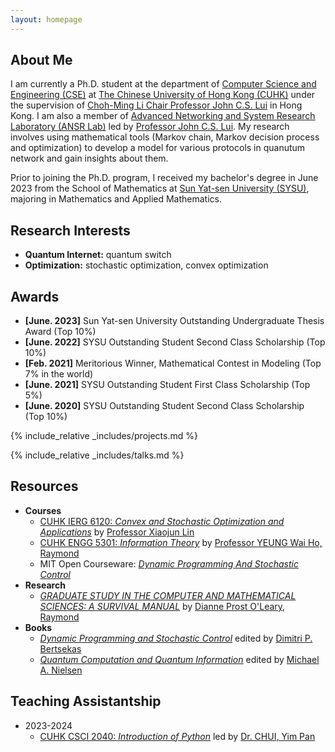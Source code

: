 ```yaml
---
layout: homepage
---
```


## About Me
I am currently a Ph.D. student at the department of <a href="https://www.cse.cuhk.edu.hk"  target="_blank">Computer Science and Engineering (CSE)</a> at <a href="https://www.cuhk.edu.hk/chinese/index.html"  target="_blank">The Chinese University of Hong Kong (CUHK)</a> under the supervision of <a href="http://www.cse.cuhk.edu.hk/~cslui/"  target="_blank">Choh-Ming Li Chair Professor John C.S. Lui</a> in Hong Kong. I am also a member of <a href="http://ansrlab.cse.cuhk.edu.hk"  target="_blank">Advanced Networking and System Research Laboratory (ANSR Lab)</a> led by <a href="http://www.cse.cuhk.edu.hk/~cslui/"  target="_blank"> Professor John C.S. Lui</a>. My research involves using mathematical tools (Markov chain, Markov decision process and optimization) to develop a model for various protocols in quanutum network and gain insights about them.

Prior to joining the Ph.D. program, I received my bachelor's degree in June 2023 from the School of Mathematics at <a href="https://www.sysu.edu.cn" target = "_blank"> Sun Yat-sen University (SYSU)</a>, majoring in Mathematics and Applied Mathematics. 


## Research Interests
- **Quantum Internet:** quantum switch
- **Optimization:** stochastic optimization, convex optimization


## Awards
- **[June. 2023]** Sun Yat-sen University Outstanding Undergraduate Thesis Award (Top 10%)
- **[June. 2022]** SYSU Outstanding Student Second Class Scholarship (Top 10%)
- **[Feb. 2021]** Meritorious Winner, Mathematical Contest in Modeling (Top 7% in the world)
- **[June. 2021]** SYSU Outstanding Student First Class Scholarship (Top 5%)
- **[June. 2020]** SYSU Outstanding Student Second Class Scholarship (Top 10%)


{% include_relative _includes/projects.md %}

{% include_relative _includes/talks.md %}


## Resources
- **Courses**
    - <a href="https://staff.ie.cuhk.edu.hk/~xjlin/IERG6120/" target="_blank">CUHK IERG 6120: *Convex and Stochastic Optimization and Applications*</a> by <a href="https://staff.ie.cuhk.edu.hk/~xjlin/" target="_blank">Professor Xiaojun Lin</a> 
    - <a href="https://www.coursera.org/learn/information-theory/home/week/1" target="_blank">CUHK ENGG 5301: *Information Theory*</a> by <a href="https://www.ie.cuhk.edu.hk/faculty/yeung-wai-ho-raymond/" target="_blank">Professor YEUNG Wai Ho, Raymond</a>
    - MIT Open Courseware: <a href="https://ocw.mit.edu/courses/6-231-dynamic-programming-and-stochastic-control-fall-2015/" target="_blank">*Dynamic Programming And Stochastic Control*</a>
- **Research**
    - <a href="https://www.cs.umd.edu/~oleary/gradstudy/gradstudy.html" target="_blank">*GRADUATE STUDY IN THE COMPUTER AND MATHEMATICAL SCIENCES: A SURVIVAL MANUAL*</a> by <a href="https://www.cs.umd.edu/~oleary/" target="_blank">Dianne Prost O'Leary, Raymond</a>
- **Books**
    - <a href="https://www.sciencedirect.com/bookseries/mathematics-in-science-and-engineering/vol/125/suppl/C" target="_blank">*Dynamic Programming and Stochastic Control*</a> edited by <a href="https://www.mit.edu/~dimitrib/home.html" target="_blank"> Dimitri P. Bertsekas</a>
    - <a href="https://michaelnielsen.org/qcqi/QINFO-book-nielsen-and-chuang-toc-and-chapter1-nov00.pdf" target="_blank">*Quantum Computation and Quantum Information*</a> edited by <a href="https://michaelnielsen.org/" target="_blank">Michael A. Nielsen</a>

## Teaching Assistantship
- 2023-2024
    - <a href="https://www.cse.cuhk.edu.hk/academics/ug-course-list/csci2040/" target="_blank">CUHK CSCI 2040: *Introduction of Python*</a> led by <a href="https://www.cse.cuhk.edu.hk/~ypchui/" target="_blank"> Dr. CHUI, Yim Pan </a> 